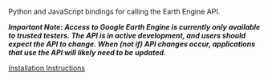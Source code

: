 Python and JavaScript bindings for calling the Earth Engine API.

_**Important Note: Access to Google Earth Engine is currently only available to
trusted testers. The API is in active development, and users should expect the
API to change.  When (not if) API changes occur, applications that use the API
will likely need to be updated.**_

[Installation Instructions](INSTALL.md)

